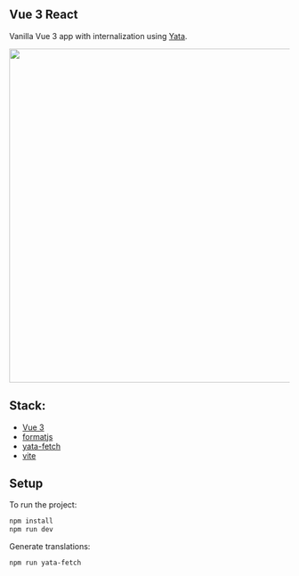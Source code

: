 ## Vue 3 React

Vanilla Vue 3 app with internalization using [Yata](https://www.yatapp.net/).

<img src="https://user-images.githubusercontent.com/1100879/184042104-be876508-e82b-433d-a1ff-6b3159d046ac.gif" width="600" />

## Stack:

- [Vue 3](https://vuejs.org/)
- [formatjs](https://formatjs.io/)
- [yata-fetch](https://github.com/dzbo/yata-fetch)
- [vite](https://vitejs.dev/)

## Setup

To run the project:

```sh
npm install
npm run dev
```

Generate translations:

```sh
npm run yata-fetch
```
